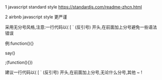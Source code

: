 1  javascript standard style https://standardjs.com/readme-zhcn.html

2  airbnb javascript style 更严谨



采用无分号风格,注意:一行代码以(   [   ` (反引号) 开头,在前面加上分号避免一些语法错误

例:function(){}

say()

;(function(){})

建议一行代码以(   [   ` (反引号) 开头,在前面加上分号,无论什么分号,其他 ~  !

